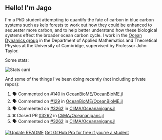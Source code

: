 ## Hello! I'm Jago

I'm a PhD student attempting to quantify the fate of carbon in blue carbon systems such as kelp forests to work out how they could be enhanced to sequester more carbon, and to help better understand how these biological systems effect the broader ocean carbon cycle. I work in the <a href="https://www.damtp.cam.ac.uk/user/jrt51/" class="emph">Ocean Dynamics group</a> in the Department of Applied Mathematics and Theoretical Physics at the University of Cambridge, supervised by Professor John Taylor.

Some stats:
<!--
![](https://raw.githubusercontent.com/jagoosw/jagoosw/main/profile-summary-card-output/nord_dark/0-profile-details.svg)
![](https://raw.githubusercontent.com/jagoosw/jagoosw/main/profile-summary-card-output/nord_dark/3-stats.svg)
![](https://raw.githubusercontent.com/jagoosw/jagoosw/main/profile-summary-card-output/nord_dark/4-productive-time.svg)
-->
![Stats card](https://github-readme-stats.vercel.app/api?username=jagoosw&count_private=true&show_icons=true&theme=transparent&hide_title=true)

And some of the things I've been doing recently (not including private repos):
<!--START_SECTION:activity-->
1. 🗣 Commented on [#140](https://github.com/OceanBioME/OceanBioME.jl/issues/140#issuecomment-1719182238) in [OceanBioME/OceanBioME.jl](https://github.com/OceanBioME/OceanBioME.jl)
2. 🗣 Commented on [#129](https://github.com/OceanBioME/OceanBioME.jl/issues/129#issuecomment-1719181553) in [OceanBioME/OceanBioME.jl](https://github.com/OceanBioME/OceanBioME.jl)
3. 🗣 Commented on [#3262](https://github.com/CliMA/Oceananigans.jl/pull/3262#issuecomment-1719179326) in [CliMA/Oceananigans.jl](https://github.com/CliMA/Oceananigans.jl)
4. ❌ Closed PR [#3262](https://github.com/CliMA/Oceananigans.jl/pull/3262) in [CliMA/Oceananigans.jl](https://github.com/CliMA/Oceananigans.jl)
5. 🗣 Commented on [#3262](https://github.com/CliMA/Oceananigans.jl/pull/3262#issuecomment-1719178763) in [CliMA/Oceananigans.jl](https://github.com/CliMA/Oceananigans.jl)
<!--END_SECTION:activity-->


[![Update README](https://github.com/jagoosw/jagoosw/actions/workflows/update-readme.yml/badge.svg)](https://github.com/jagoosw/jagoosw/actions/workflows/update-readme.yml)
[Get GitHub Pro for free if you're a student](https://education.github.com/pack)


